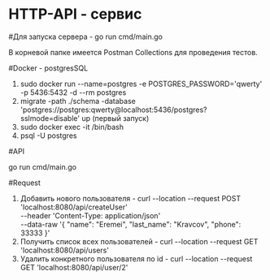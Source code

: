 # HTTP-API - сервис

#Для запуска сервера - go run cmd/main.go

В корневой папке имеется Postman Collections для проведения тестов.

#Docker - postgresSQL

1) sudo docker run --name=postgres -e POSTGRES_PASSWORD='qwerty' -p 5436:5432 -d --rm postgres
2) migrate -path ./schema -database 'postgres://postgres:qwerty@localhost:5436/postgres?sslmode=disable' up (первый запуск)
3) sudo docker exec -it <conteiner> /bin/bash
4) psql -U postgres

#API

go run cmd/main.go

#Request

1. Добавить нового пользователя - curl --location --request POST 'localhost:8080/api/createUser' \
   --header 'Content-Type: application/json' \
   --data-raw '{
   "name": "Eremei",
   "last_name": "Kravcov",
   "phone": 33333
   }'
2. Получить список всех пользователей - curl --location --request GET 'localhost:8080/api/users'
3. Удалить конкретного пользователя по id - curl --location --request GET 'localhost:8080/api/user/2'

